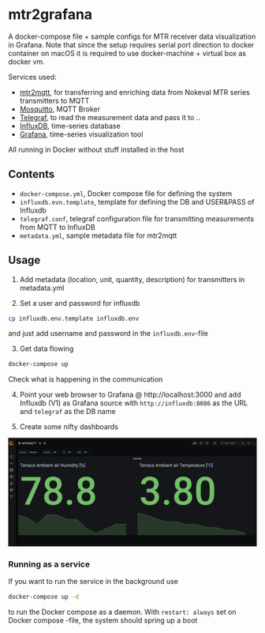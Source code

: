 # mtr2grafana

A docker-compose file + sample configs for MTR receiver data visualization in Grafana. Note that since the setup requires serial port direction to docker container on macOS it is required to use docker-machine + virtual box as docker vm.

Services used:
- [mtr2mqtt](https://github.com/tvallas/mtr2mqtt/), for transferring and enriching data from Nokeval MTR series transmitters to MQTT
- [Mosquitto](https://mosquitto.org/), MQTT Broker
- [Telegraf](https://www.influxdata.com/time-series-platform/telegraf/), to read the measurement data and pass it to ..
- [InfluxDB](https://www.influxdata.com/products/influxdb/), time-series database
- [Grafana](https://grafana.com/), time-series visualization tool 

All running in Docker without stuff installed in the host

## Contents

- `docker-compose.yml`, Docker compose file for defining the system 
- `influxdb.evn.template`, template for defining the DB and USER&PASS of Influxdb
- `telegraf.conf`, telegraf configuration file for transmitting measurements from MQTT to InfluxDB
- `metadata.yml`, sample metadata file for mtr2mqtt

## Usage
1. Add metadata (location, unit, quantity, description) for transmitters in metadata.yml

2. Set a user and password for influxdb 
```bash
cp influxdb.env.template influxdb.env
```
and just add username and password in the `influxdb.env`-file

3. Get data flowing

```bash
docker-compose up 
```
Check what is happening in the communication

4. Point your web browser to Grafana @ http://localhost:3000 and add Influxdb (V1) as Grafana source with `http://influxdb:8086` as the URL and `telegraf` as the DB name

5. Create some nifty dashboards

![grafana_dashboard](img/grafana.png)
   
### Running as a service
If you want to run the service in the background use 
```bash
docker-compose up -d
```
to run the Docker compose as a daemon. With `restart: always` set on Docker compose -file, the system should spring up a boot

